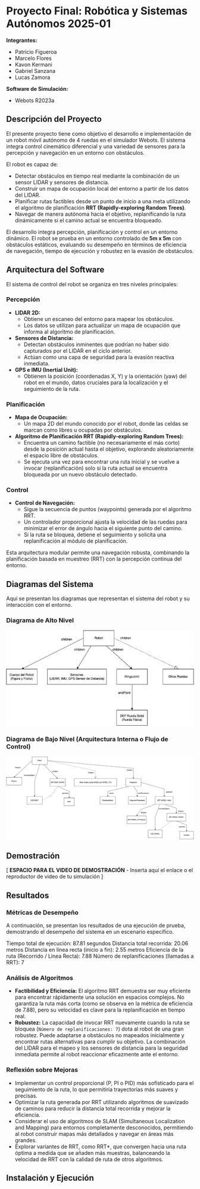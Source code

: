 # Proyecto Final: Robótica y Sistemas Autónomos 2025-01

**Integrantes:**
* Patricio Figueroa
* Marcelo Flores
* Kavon Kermani
* Gabriel Sanzana
* Lucas Zamora

**Software de Simulación:**
* Webots R2023a

## Descripción del Proyecto

El presente proyecto tiene como objetivo el desarrollo e implementación de un robot móvil autónomo de 4 ruedas en el simulador Webots. El sistema integra control cinemático diferencial y una variedad de sensores para la percepción y navegación en un entorno con obstáculos.

El robot es capaz de:
* Detectar obstáculos en tiempo real mediante la combinación de un sensor LIDAR y sensores de distancia.
* Construir un mapa de ocupación local del entorno a partir de los datos del LIDAR.
* Planificar rutas factibles desde un punto de inicio a una meta utilizando el algoritmo de planificación **RRT (Rapidly-exploring Random Trees)**.
* Navegar de manera autónoma hacia el objetivo, replanificando la ruta dinámicamente si el camino actual se encuentra bloqueado.

El desarrollo integra percepción, planificación y control en un entorno dinámico. El robot se prueba en un entorno controlado de **5m x 5m** con obstáculos estáticos, evaluando su desempeño en términos de eficiencia de navegación, tiempo de ejecución y robustez en la evasión de obstáculos.

## Arquitectura del Software

El sistema de control del robot se organiza en tres niveles principales:

### Percepción

* **LIDAR 2D:**
    * Obtiene un escaneo del entorno para mapear los obstáculos.
    * Los datos se utilizan para actualizar un mapa de ocupación que informa al algoritmo de planificación.
* **Sensores de Distancia:**
    * Detectan obstáculos inminentes que podrían no haber sido capturados por el LIDAR en el ciclo anterior.
    * Actúan como una capa de seguridad para la evasión reactiva inmediata.
* **GPS e IMU (Inertial Unit):**
    * Obtienen la posición (coordenadas X, Y) y la orientación (yaw) del robot en el mundo, datos cruciales para la localización y el seguimiento de la ruta.

### Planificación

* **Mapa de Ocupación:**
    * Un mapa 2D del mundo conocido por el robot, donde las celdas se marcan como libres u ocupadas por obstáculos.
* **Algoritmo de Planificación RRT (Rapidly-exploring Random Trees):**
    * Encuentra un camino factible (no necesariamente el más corto) desde la posición actual hasta el objetivo, explorando aleatoriamente el espacio libre de obstáculos.
    * Se ejecuta una vez para encontrar una ruta inicial y se vuelve a invocar (replanificación) solo si la ruta actual se encuentra bloqueada por un nuevo obstáculo detectado.

### Control

* **Control de Navegación:**
    * Sigue la secuencia de puntos (waypoints) generada por el algoritmo RRT.
    * Un controlador proporcional ajusta la velocidad de las ruedas para minimizar el error de ángulo hacia el siguiente punto del camino.
    * Si la ruta se bloquea, detiene el seguimiento y solicita una replanificación al módulo de planificación.

Esta arquitectura modular permite una navegación robusta, combinando la planificación basada en muestreo (RRT) con la percepción continua del entorno.

## Diagramas del Sistema

Aquí se presentan los diagramas que representan el sistema del robot y su interacción con el entorno.

### Diagrama de Alto Nivel

![Diagrama de Alto Nivel del Robot](altoNivelRobot.drawio.png)

### Diagrama de Bajo Nivel (Arquitectura Interna o Flujo de Control)

![Diagrama de Bajo Nivel de Arquitectura](bajoNivelRobot.drawio.png)

## Demostración

[ **ESPACIO PARA EL VIDEO DE DEMOSTRACIÓN** - Inserta aquí el enlace o el reproductor de video de tu simulación ]

## Resultados

### Métricas de Desempeño

A continuación, se presentan los resultados de una ejecución de prueba, demostrando el desempeño del sistema en un escenario específico.

Tiempo total de ejecución: 87.81 segundos
Distancia total recorrida: 20.06 metros
Distancia en línea recta (inicio a fin): 2.55 metros
Eficiencia de la ruta (Recorrido / Línea Recta): 7.88
Número de replanificaciones (llamadas a RRT): 7

### Análisis de Algoritmos

* **Factibilidad y Eficiencia:** El algoritmo RRT demuestra ser muy eficiente para encontrar rápidamente una solución en espacios complejos. No garantiza la ruta más corta (como se observa en la métrica de eficiencia de 7.88), pero su velocidad es clave para la replanificación en tiempo real.
* **Robustez:** La capacidad de invocar RRT nuevamente cuando la ruta se bloquea (`Número de replanificaciones: 7`) dota al robot de una gran robustez. Puede adaptarse a obstáculos no mapeados inicialmente y encontrar rutas alternativas para cumplir su objetivo. La combinación del LIDAR para el mapeo y los sensores de distancia para la seguridad inmediata permite al robot reaccionar eficazmente ante el entorno.

### Reflexión sobre Mejoras

* Implementar un control proporcional (P, PI o PID) más sofisticado para el seguimiento de la ruta, lo que permitiría trayectorias más suaves y precisas.
* Optimizar la ruta generada por RRT utilizando algoritmos de suavizado de caminos para reducir la distancia total recorrida y mejorar la eficiencia.
* Considerar el uso de algoritmos de SLAM (Simultaneous Localization and Mapping) para entornos completamente desconocidos, permitiendo al robot construir mapas más detallados y navegar en áreas más grandes.
* Explorar variantes de RRT, como RRT*, que convergen hacia una ruta óptima a medida que se añaden más muestras, balanceando la velocidad de RRT con la calidad de ruta de otros algoritmos.

## Instalación y Ejecución



